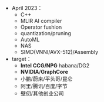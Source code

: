 - April 2023：
	 - C++
	 - MLIR AI compiler
	 - Operator fushion
	 - quantization/pruning
	 - AutoML
	 - NAS
	 - SIMD(VNNI/AVX-512)/Assembly
- target：
	 - **Intel CCG/NPG** habana/DG2
	 - **NVIDIA**/**GraphCore**
	 - 小鹏/蔚来/平头哥/昆仑
	 - 阿里/腾讯/百度/字节
	 - 壁仞/其他创业公司